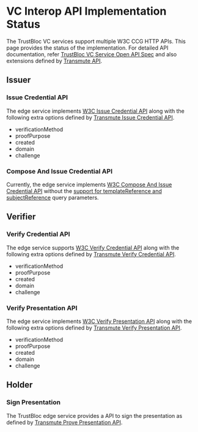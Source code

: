 # VC Interop API Implementation Status

The TrustBloc VC services support multiple W3C CCG HTTP APIs. This page provides the status of the implementation. For detailed API documentation, refer [TrustBloc VC Service Open API Spec](openapi_demo.md) and also extensions defined by [Transmute API](https://transmute-industries.github.io/vc-http-api).


## Issuer
### Issue Credential API
The edge service implements [W3C Issue Credential API](https://w3c-ccg.github.io/vc-http-api/#operation/issueCredential) along 
with the following extra options defined by [Transmute Issue Credential API](https://transmute-industries.github.io/vc-http-api/#/Issuer/issueCredential).
- verificationMethod 
- proofPurpose
- created
- domain
- challenge

### Compose And Issue Credential API
Currently, the edge service implements [W3C Compose And Issue Credential API](https://w3c-ccg.github.io/vc-issuer-http-api/index.html#/internal/composeAndIssueCredential) 
without the [support for templateReference and subjectReference](https://github.com/trustbloc/vcs/issues/144) query parameters.


## Verifier
### Verify Credential API
The edge service supports [W3C Verify Credential API](https://w3c-ccg.github.io/vc-verifier-http-api/index.html#/internal/verifyCredential) along 
with the following extra options defined by [Transmute Verify Credential API](https://transmute-industries.github.io/vc-http-api/#/Verifier/verifyCredential).
- verificationMethod 
- proofPurpose
- created
- domain
- challenge

### Verify Presentation API
The edge service implements [W3C Verify Presentation API](https://w3c-ccg.github.io/vc-verifier-http-api/index.html#/internal/verifyPresentation) along 
with the following extra options defined by [Transmute Verify Presentation API](https://transmute-industries.github.io/vc-http-api/#/Verifier/verifyPresentation).
- verificationMethod 
- proofPurpose
- created
- domain
- challenge


## Holder
### Sign Presentation
The TrustBloc edge service provides a API to sign the presentation as defined by [Transmute Prove Presentation API](https://transmute-industries.github.io/vc-http-api/#/Holder/provePresentation).

